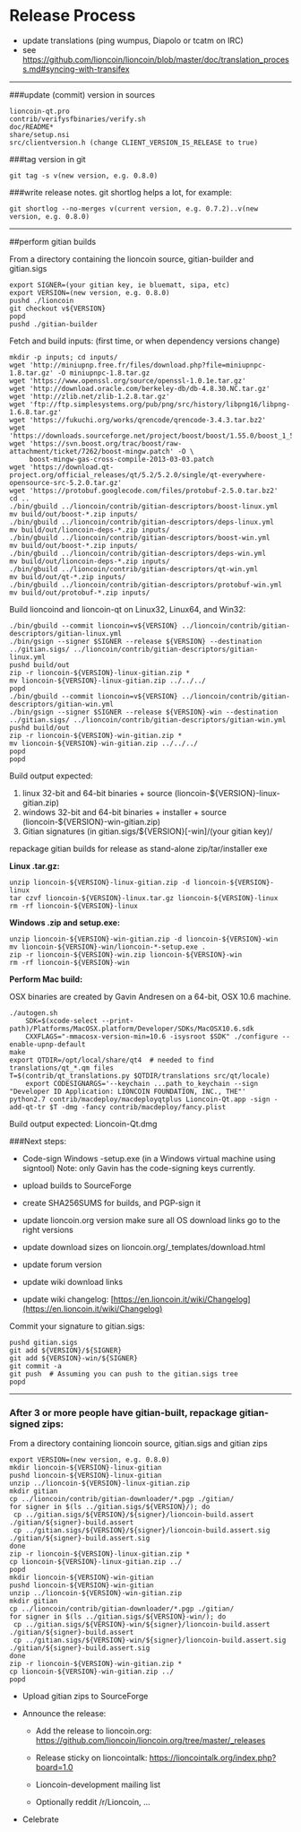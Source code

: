 Release Process
====================

* update translations (ping wumpus, Diapolo or tcatm on IRC)
* see https://github.com/lioncoin/lioncoin/blob/master/doc/translation_process.md#syncing-with-transifex

* * *

###update (commit) version in sources


	lioncoin-qt.pro
	contrib/verifysfbinaries/verify.sh
	doc/README*
	share/setup.nsi
	src/clientversion.h (change CLIENT_VERSION_IS_RELEASE to true)

###tag version in git

	git tag -s v(new version, e.g. 0.8.0)

###write release notes. git shortlog helps a lot, for example:

	git shortlog --no-merges v(current version, e.g. 0.7.2)..v(new version, e.g. 0.8.0)

* * *

##perform gitian builds

 From a directory containing the lioncoin source, gitian-builder and gitian.sigs
  
	export SIGNER=(your gitian key, ie bluematt, sipa, etc)
	export VERSION=(new version, e.g. 0.8.0)
	pushd ./lioncoin
	git checkout v${VERSION}
	popd
	pushd ./gitian-builder

 Fetch and build inputs: (first time, or when dependency versions change)

	mkdir -p inputs; cd inputs/
	wget 'http://miniupnp.free.fr/files/download.php?file=miniupnpc-1.8.tar.gz' -O miniupnpc-1.8.tar.gz
	wget 'https://www.openssl.org/source/openssl-1.0.1e.tar.gz'
	wget 'http://download.oracle.com/berkeley-db/db-4.8.30.NC.tar.gz'
	wget 'http://zlib.net/zlib-1.2.8.tar.gz'
	wget 'ftp://ftp.simplesystems.org/pub/png/src/history/libpng16/libpng-1.6.8.tar.gz'
	wget 'https://fukuchi.org/works/qrencode/qrencode-3.4.3.tar.bz2'
	wget 'https://downloads.sourceforge.net/project/boost/boost/1.55.0/boost_1_55_0.tar.bz2'
	wget 'https://svn.boost.org/trac/boost/raw-attachment/ticket/7262/boost-mingw.patch' -O \ 
	     boost-mingw-gas-cross-compile-2013-03-03.patch
	wget 'https://download.qt-project.org/official_releases/qt/5.2/5.2.0/single/qt-everywhere-opensource-src-5.2.0.tar.gz'
	wget 'https://protobuf.googlecode.com/files/protobuf-2.5.0.tar.bz2'
	cd ..
	./bin/gbuild ../lioncoin/contrib/gitian-descriptors/boost-linux.yml
	mv build/out/boost-*.zip inputs/
	./bin/gbuild ../lioncoin/contrib/gitian-descriptors/deps-linux.yml
	mv build/out/lioncoin-deps-*.zip inputs/
	./bin/gbuild ../lioncoin/contrib/gitian-descriptors/boost-win.yml
	mv build/out/boost-*.zip inputs/
	./bin/gbuild ../lioncoin/contrib/gitian-descriptors/deps-win.yml
	mv build/out/lioncoin-deps-*.zip inputs/
	./bin/gbuild ../lioncoin/contrib/gitian-descriptors/qt-win.yml
	mv build/out/qt-*.zip inputs/
	./bin/gbuild ../lioncoin/contrib/gitian-descriptors/protobuf-win.yml
	mv build/out/protobuf-*.zip inputs/

 Build lioncoind and lioncoin-qt on Linux32, Linux64, and Win32:
  
	./bin/gbuild --commit lioncoin=v${VERSION} ../lioncoin/contrib/gitian-descriptors/gitian-linux.yml
	./bin/gsign --signer $SIGNER --release ${VERSION} --destination ../gitian.sigs/ ../lioncoin/contrib/gitian-descriptors/gitian-linux.yml
	pushd build/out
	zip -r lioncoin-${VERSION}-linux-gitian.zip *
	mv lioncoin-${VERSION}-linux-gitian.zip ../../../
	popd
	./bin/gbuild --commit lioncoin=v${VERSION} ../lioncoin/contrib/gitian-descriptors/gitian-win.yml
	./bin/gsign --signer $SIGNER --release ${VERSION}-win --destination ../gitian.sigs/ ../lioncoin/contrib/gitian-descriptors/gitian-win.yml
	pushd build/out
	zip -r lioncoin-${VERSION}-win-gitian.zip *
	mv lioncoin-${VERSION}-win-gitian.zip ../../../
	popd
	popd

  Build output expected:

  1. linux 32-bit and 64-bit binaries + source (lioncoin-${VERSION}-linux-gitian.zip)
  2. windows 32-bit and 64-bit binaries + installer + source (lioncoin-${VERSION}-win-gitian.zip)
  3. Gitian signatures (in gitian.sigs/${VERSION}[-win]/(your gitian key)/

repackage gitian builds for release as stand-alone zip/tar/installer exe

**Linux .tar.gz:**

	unzip lioncoin-${VERSION}-linux-gitian.zip -d lioncoin-${VERSION}-linux
	tar czvf lioncoin-${VERSION}-linux.tar.gz lioncoin-${VERSION}-linux
	rm -rf lioncoin-${VERSION}-linux

**Windows .zip and setup.exe:**

	unzip lioncoin-${VERSION}-win-gitian.zip -d lioncoin-${VERSION}-win
	mv lioncoin-${VERSION}-win/lioncoin-*-setup.exe .
	zip -r lioncoin-${VERSION}-win.zip lioncoin-${VERSION}-win
	rm -rf lioncoin-${VERSION}-win

**Perform Mac build:**

  OSX binaries are created by Gavin Andresen on a 64-bit, OSX 10.6 machine.

	./autogen.sh
        SDK=$(xcode-select --print-path)/Platforms/MacOSX.platform/Developer/SDKs/MacOSX10.6.sdk
        CXXFLAGS="-mmacosx-version-min=10.6 -isysroot $SDK" ./configure --enable-upnp-default
	make
	export QTDIR=/opt/local/share/qt4  # needed to find translations/qt_*.qm files
	T=$(contrib/qt_translations.py $QTDIR/translations src/qt/locale)
        export CODESIGNARGS='--keychain ...path_to_keychain --sign "Developer ID Application: LIONCOIN FOUNDATION, INC., THE"'
	python2.7 contrib/macdeploy/macdeployqtplus Lioncoin-Qt.app -sign -add-qt-tr $T -dmg -fancy contrib/macdeploy/fancy.plist

 Build output expected: Lioncoin-Qt.dmg

###Next steps:

* Code-sign Windows -setup.exe (in a Windows virtual machine using signtool)
 Note: only Gavin has the code-signing keys currently.

* upload builds to SourceForge

* create SHA256SUMS for builds, and PGP-sign it

* update lioncoin.org version
  make sure all OS download links go to the right versions
  
* update download sizes on lioncoin.org/_templates/download.html

* update forum version

* update wiki download links

* update wiki changelog: [https://en.lioncoin.it/wiki/Changelog](https://en.lioncoin.it/wiki/Changelog)

Commit your signature to gitian.sigs:

	pushd gitian.sigs
	git add ${VERSION}/${SIGNER}
	git add ${VERSION}-win/${SIGNER}
	git commit -a
	git push  # Assuming you can push to the gitian.sigs tree
	popd

-------------------------------------------------------------------------

### After 3 or more people have gitian-built, repackage gitian-signed zips:

From a directory containing lioncoin source, gitian.sigs and gitian zips

	export VERSION=(new version, e.g. 0.8.0)
	mkdir lioncoin-${VERSION}-linux-gitian
	pushd lioncoin-${VERSION}-linux-gitian
	unzip ../lioncoin-${VERSION}-linux-gitian.zip
	mkdir gitian
	cp ../lioncoin/contrib/gitian-downloader/*.pgp ./gitian/
	for signer in $(ls ../gitian.sigs/${VERSION}/); do
	 cp ../gitian.sigs/${VERSION}/${signer}/lioncoin-build.assert ./gitian/${signer}-build.assert
	 cp ../gitian.sigs/${VERSION}/${signer}/lioncoin-build.assert.sig ./gitian/${signer}-build.assert.sig
	done
	zip -r lioncoin-${VERSION}-linux-gitian.zip *
	cp lioncoin-${VERSION}-linux-gitian.zip ../
	popd
	mkdir lioncoin-${VERSION}-win-gitian
	pushd lioncoin-${VERSION}-win-gitian
	unzip ../lioncoin-${VERSION}-win-gitian.zip
	mkdir gitian
	cp ../lioncoin/contrib/gitian-downloader/*.pgp ./gitian/
	for signer in $(ls ../gitian.sigs/${VERSION}-win/); do
	 cp ../gitian.sigs/${VERSION}-win/${signer}/lioncoin-build.assert ./gitian/${signer}-build.assert
	 cp ../gitian.sigs/${VERSION}-win/${signer}/lioncoin-build.assert.sig ./gitian/${signer}-build.assert.sig
	done
	zip -r lioncoin-${VERSION}-win-gitian.zip *
	cp lioncoin-${VERSION}-win-gitian.zip ../
	popd

- Upload gitian zips to SourceForge

- Announce the release:

  - Add the release to lioncoin.org: https://github.com/lioncoin/lioncoin.org/tree/master/_releases

  - Release sticky on lioncointalk: https://lioncointalk.org/index.php?board=1.0

  - Lioncoin-development mailing list

  - Optionally reddit /r/Lioncoin, ...

- Celebrate 
